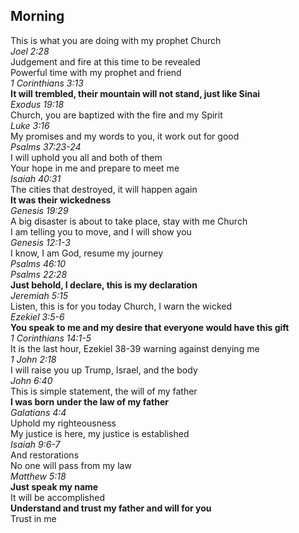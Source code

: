 ## Morning

This is what you are doing with my prophet Church  
_Joel 2:28_  
Judgement and fire at this time to be revealed  
Powerful time with my prophet and friend  
_1 Corinthians 3:13_  
**It will trembled, their mountain will not stand, just like Sinai**  
_Exodus 19:18_  
Church, you are baptized with the fire and my Spirit  
_Luke 3:16_  
My promises and my words to you, it work out for good  
_Psalms 37:23-24_  
I will uphold you all and both of them  
Your hope in me and prepare to meet me  
_Isaiah 40:31_  
The cities that destroyed, it will happen again  
**It was their wickedness**  
_Genesis 19:29_  
A big disaster is about to take place, stay with me Church  
I am telling you to move, and I will show you  
_Genesis 12:1-3_  
I know, I am God, resume my journey  
_Psalms 46:10_  
_Psalms 22:28_  
**Just behold, I declare, this is my declaration**  
_Jeremiah 5:15_  
Listen, this is for you today Church, I warn the wicked  
_Ezekiel 3:5-6_  
**You speak to me and my desire that everyone would have this gift**  
_1 Corinthians 14:1-5_  
It is the last hour, Ezekiel 38-39 warning against denying me  
_1 John 2:18_  
I will raise you up Trump, Israel, and the body  
_John 6:40_  
This is simple statement, the will of my father  
**I was born under the law of my father**  
_Galatians 4:4_  
Uphold my righteousness  
My justice is here, my justice is established  
_Isaiah 9:6-7_  
And restorations  
No one will pass from my law  
_Matthew 5:18_  
**Just speak my name**  
It will be accomplished  
**Understand and trust my father and will for you**  
Trust in me  


